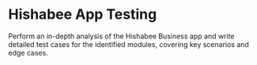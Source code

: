 # Hishabee App Testing
Perform an in-depth analysis of the Hishabee Business app and write detailed test cases for the identified modules, covering key scenarios and edge cases.
